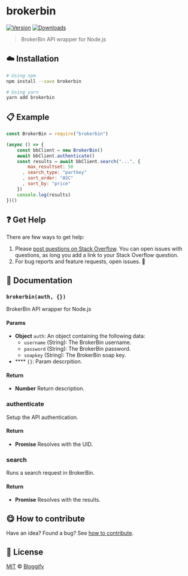 <!-- Please do not edit this file. Edit the `blah` field in the `package.json` instead. If in doubt, open an issue. -->


















# brokerbin

 [![Version](https://img.shields.io/npm/v/brokerbin.svg)](https://www.npmjs.com/package/brokerbin) [![Downloads](https://img.shields.io/npm/dt/brokerbin.svg)](https://www.npmjs.com/package/brokerbin)







> BrokerBin API wrapper for Node.js

















## :cloud: Installation

```sh
# Using npm
npm install --save brokerbin

# Using yarn
yarn add brokerbin
```













## :clipboard: Example



```js
const BrokerBin = require("brokerbin")

(async () => {
    const bbClient = new BrokerBin()
    await bbClient.authenticate()
    const results = await bbClient.search("...", {
        max_resultset: 50
      , search_type: "partkey"
      , sort_order: "ASC"
      , sort_by: "price"
    })
    console.log(results)
})()
```











## :question: Get Help

There are few ways to get help:



 1. Please [post questions on Stack Overflow](https://stackoverflow.com/questions/ask). You can open issues with questions, as long you add a link to your Stack Overflow question.
 2. For bug reports and feature requests, open issues. :bug:





## :memo: Documentation


### `brokerbin(auth, {})`
BrokerBin API wrapper for Node.js

#### Params

- **Object** `auth`: An object containing the following data:
   - `username` (String): The BrokerBin username.
   - `password` (String): The BrokerBin password.
   - `soapkey` (String): The BrokerBin soap key.
- **** `{}`: Param descrpition.

#### Return
- **Number** Return description.

### authenticate

Setup the API authentication.

#### Return
- **Promise** Resolves with the UID.

### search

Runs a search request in BrokerBin.

#### Return
- **Promise** Resolves with the results.














## :yum: How to contribute
Have an idea? Found a bug? See [how to contribute][contributing].
























## :scroll: License

[MIT][license] © [Bloggify][website]






[license]: /LICENSE
[website]: https://bloggify.org
[contributing]: /CONTRIBUTING.md
[docs]: /DOCUMENTATION.md
